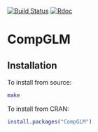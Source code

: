 [![Build Status](https://travis-ci.org/jeffpollock9/CompGLM.svg?branch=master)](https://travis-ci.org/jeffpollock9/CompGLM)
[![Rdoc](http://www.rdocumentation.org/badges/version/CompGLM)](http://www.rdocumentation.org/packages/CompGLM)

# CompGLM

## Installation

To install from source:

```bash
make
```

To install from CRAN:

```R
install.packages("CompGLM")
```
